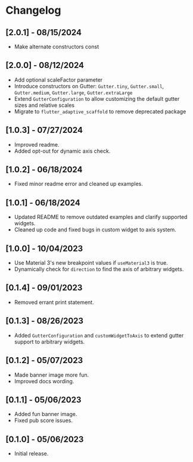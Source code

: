 # Changelog

## [2.0.1] - 08/15/2024

- Make alternate constructors const

## [2.0.0] - 08/12/2024

- Add optional scaleFactor parameter
- Introduce constructors on Gutter: `Gutter.tiny`, `Gutter.small`, `Gutter.medium`, `Gutter.large`, `Gutter.extraLarge`
- Extend `GutterConfiguration` to allow customizing the default gutter sizes and relative scales
- Migrate to `flutter_adaptive_scaffold` to remove deprecated package

## [1.0.3] - 07/27/2024

- Improved readme.
- Added opt-out for dynamic axis check.

## [1.0.2] - 06/18/2024

- Fixed minor readme error and cleaned up examples.

## [1.0.1] - 06/18/2024

- Updated README to remove outdated examples and clarify supported widgets.
- Cleaned up code and fixed bugs in custom widget to axis system.

## [1.0.0] - 10/04/2023

- Use Material 3's new breakpoint values if `useMaterial3` is true.
- Dynamically check for `direction` to find the axis of arbitrary widgets.

## [0.1.4] - 09/01/2023

- Removed errant print statement.

## [0.1.3] - 08/26/2023

- Added `GutterConfiguration` and `customWidgetToAxis` to extend gutter support to arbitrary widgets.

## [0.1.2] - 05/07/2023

- Made banner image more fun.
- Improved docs wording.

## [0.1.1] - 05/06/2023

- Added fun banner image.
- Fixed pub score issues.

## [0.1.0] - 05/06/2023

- Initial release.
